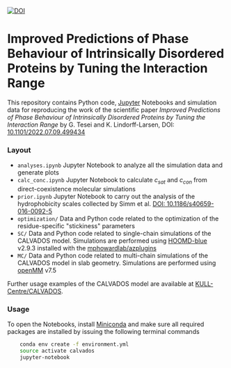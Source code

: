 [![DOI](https://zenodo.org/badge/DOI/10.5281/zenodo.6815068.svg)](https://doi.org/10.5281/zenodo.6815068)

# Improved Predictions of Phase Behaviour of Intrinsically Disordered Proteins by Tuning the Interaction Range

This repository contains Python code, [Jupyter](http://jupyter.org) Notebooks and simulation data for reproducing the work of the scientific paper _Improved Predictions of Phase Behaviour of Intrinsically Disordered Proteins by Tuning the Interaction Range_ by G. Tesei and K. Lindorff-Larsen, DOI: [10.1101/2022.07.09.499434](https://doi.org/10.1101/2022.07.09.499434)

### Layout

- `analyses.ipynb` Jupyter Notebook to analyze all the simulation data and generate plots
- `calc_conc.ipynb` Jupyter Notebook to calculate _c<sub>sat</sub>_ and _c<sub>con</sub>_ from direct-coexistence molecular simulations
- `prior.ipynb` Jupyter Notebook to carry out the analysis of the hydrophobicity scales collected by Simm et al. [DOI: 10.1186/s40659-016-0092-5](https://doi.org/10.1186/s40659-016-0092-5)
- `optimization/` Data and Python code related to the optimization of the residue-specific "stickiness" parameters 
- `SC/` Data and Python code related to single-chain simulations of the CALVADOS model. Simulations are performed using [HOOMD-blue](https://hoomd-blue.readthedocs.io/en/latest/) v2.9.3 installed with the [mphowardlab/azplugins](https://github.com/mphowardlab/azplugins)
- `MC/` Data and Python code related to multi-chain simulations of the CALVADOS model in slab geometry. Simulations are performed using [openMM](https://openmm.org/) v7.5

Further usage examples of the CALVADOS model are available at [KULL-Centre/CALVADOS](https://github.com/KULL-Centre/CALVADOS).

### Usage

To open the Notebooks, install [Miniconda](https://conda.io/miniconda.html) and make sure all required packages are installed by issuing the following terminal commands

```bash
    conda env create -f environment.yml
    source activate calvados
    jupyter-notebook
```
